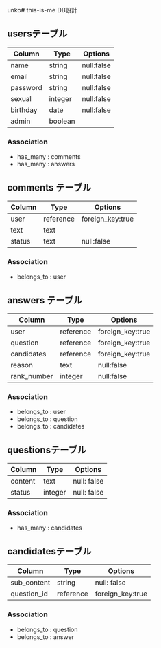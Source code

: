 unko# this-is-me DB設計
## usersテーブル
|Column|Type|Options|
|------|----|-------|
|name|string|null:false|
|email|string|null:false|
|password|string|null:false|
|sexual|integer|null:false|
|birthday|date|null:false|
|admin|boolean||
### Association
- has_many : comments
- has_many : answers

## comments テーブル
|Column|Type|Options|
|------|----|-------|
|user|reference|foreign_key:true|
|text|text||
|status|text|null:false|
### Association
- belongs_to : user

## answers テーブル
|Column|Type|Options|
|------|----|-------|
|user|reference|foreign_key:true|
|question|reference|foreign_key:true|
|candidates|reference|foreign_key:true|
|reason|text|null:false|
|rank_number|integer|null:false|
### Association
- belongs_to : user
- belongs_to : question
- belongs_to : candidates

## questionsテーブル
|Column|Type|Options|
|------|----|-------|
|content|text|null: false|
|status|integer|null: false|
### Association
- has_many : candidates

## candidatesテーブル
|Column|Type|Options|
|------|----|-------|
|sub_content|string|null: false|
|question_id|reference|foreign_key:true|
### Association
- belongs_to : question
- belongs_to : answer